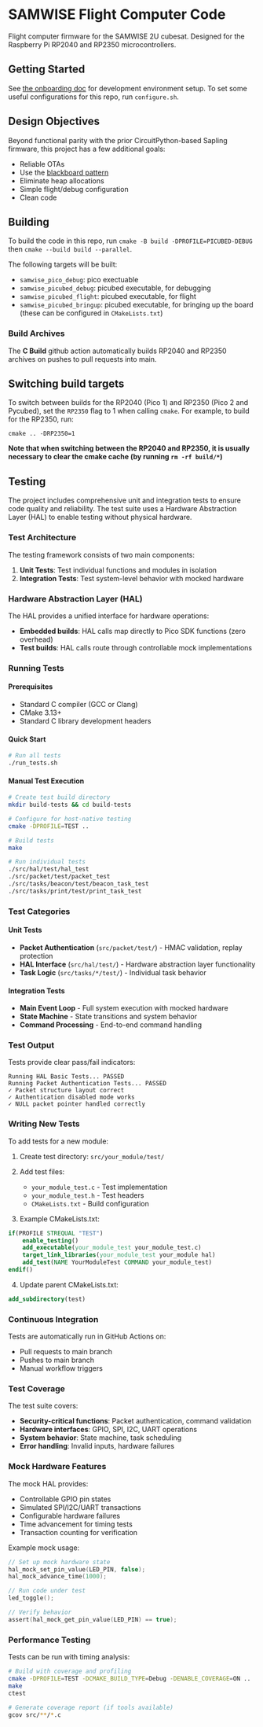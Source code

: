 # SAMWISE Flight Computer Code

Flight computer firmware for the SAMWISE 2U cubesat. Designed for the Raspberry
Pi RP2040 and RP2350 microcontrollers.

## Getting Started

See [the onboarding doc](docs/ONBOARDING.md) for development environment setup. To set some useful configurations for this repo, run `configure.sh`.

## Design Objectives

Beyond functional parity with the prior CircuitPython-based Sapling firmware,
this project has a few additional goals:
* Reliable OTAs
* Use the [blackboard pattern](https://en.wikipedia.org/wiki/Blackboard_(design_pattern))
* Eliminate heap allocations
* Simple flight/debug configuration
* Clean code

## Building
To build the code in this repo, run `cmake -B build -DPROFILE=PICUBED-DEBUG` then `cmake --build build --parallel`.

The following targets will be built:
* `samwise_pico_debug`: pico exectuable
* `samwise_picubed_debug`: picubed executable, for debugging
* `samwise_picubed_flight`: picubed executable, for flight
* `samwise_picubed_bringup`: picubed executable, for bringing up the board
(these can be configured in `CMakeLists.txt`)

### Build Archives
The **C Build** github action automatically builds RP2040 and RP2350 archives on pushes to pull requests into main.

## Switching build targets
To switch between builds for the RP2040 (Pico 1) and RP2350 (Pico 2 and Pycubed), set the `RP2350` flag to 1 when calling `cmake`. For example, to build for the RP2350, run:
```
cmake .. -DRP2350=1
```

**Note that when switching between the RP2040 and RP2350, it is usually necessary to clear the cmake cache (by running `rm -rf build/*`)**

## Testing

The project includes comprehensive unit and integration tests to ensure code quality and reliability. The test suite uses a Hardware Abstraction Layer (HAL) to enable testing without physical hardware.

### Test Architecture

The testing framework consists of two main components:

1. **Unit Tests**: Test individual functions and modules in isolation
2. **Integration Tests**: Test system-level behavior with mocked hardware

### Hardware Abstraction Layer (HAL)

The HAL provides a unified interface for hardware operations:
- **Embedded builds**: HAL calls map directly to Pico SDK functions (zero overhead)
- **Test builds**: HAL calls route through controllable mock implementations

### Running Tests

#### Prerequisites
- Standard C compiler (GCC or Clang)
- CMake 3.13+
- Standard C library development headers

#### Quick Start
```bash
# Run all tests
./run_tests.sh
```

#### Manual Test Execution
```bash
# Create test build directory
mkdir build-tests && cd build-tests

# Configure for host-native testing
cmake -DPROFILE=TEST ..

# Build tests
make

# Run individual tests
./src/hal/test/hal_test
./src/packet/test/packet_test
./src/tasks/beacon/test/beacon_task_test
./src/tasks/print/test/print_task_test
```

### Test Categories

#### Unit Tests
- **Packet Authentication** (`src/packet/test/`) - HMAC validation, replay protection
- **HAL Interface** (`src/hal/test/`) - Hardware abstraction layer functionality
- **Task Logic** (`src/tasks/*/test/`) - Individual task behavior

#### Integration Tests
- **Main Event Loop** - Full system execution with mocked hardware
- **State Machine** - State transitions and system behavior
- **Command Processing** - End-to-end command handling

### Test Output
Tests provide clear pass/fail indicators:
```
Running HAL Basic Tests... PASSED
Running Packet Authentication Tests... PASSED
✓ Packet structure layout correct
✓ Authentication disabled mode works
✓ NULL packet pointer handled correctly
```

### Writing New Tests

To add tests for a new module:

1. Create test directory: `src/your_module/test/`
2. Add test files:
   - `your_module_test.c` - Test implementation
   - `your_module_test.h` - Test headers
   - `CMakeLists.txt` - Build configuration

3. Example CMakeLists.txt:
```cmake
if(PROFILE STREQUAL "TEST")
    enable_testing()
    add_executable(your_module_test your_module_test.c)
    target_link_libraries(your_module_test your_module hal)
    add_test(NAME YourModuleTest COMMAND your_module_test)
endif()
```

4. Update parent CMakeLists.txt:
```cmake
add_subdirectory(test)
```

### Continuous Integration

Tests are automatically run in GitHub Actions on:
- Pull requests to main branch
- Pushes to main branch
- Manual workflow triggers

### Test Coverage

The test suite covers:
- **Security-critical functions**: Packet authentication, command validation
- **Hardware interfaces**: GPIO, SPI, I2C, UART operations
- **System behavior**: State machine, task scheduling
- **Error handling**: Invalid inputs, hardware failures

### Mock Hardware Features

The mock HAL provides:
- Controllable GPIO pin states
- Simulated SPI/I2C/UART transactions
- Configurable hardware failures
- Time advancement for timing tests
- Transaction counting for verification

Example mock usage:
```c
// Set up mock hardware state
hal_mock_set_pin_value(LED_PIN, false);
hal_mock_advance_time(1000);

// Run code under test
led_toggle();

// Verify behavior
assert(hal_mock_get_pin_value(LED_PIN) == true);
```

### Performance Testing

Tests can be run with timing analysis:
```bash
# Build with coverage and profiling
cmake -DPROFILE=TEST -DCMAKE_BUILD_TYPE=Debug -DENABLE_COVERAGE=ON ..
make
ctest

# Generate coverage report (if tools available)
gcov src/**/*.c
```
